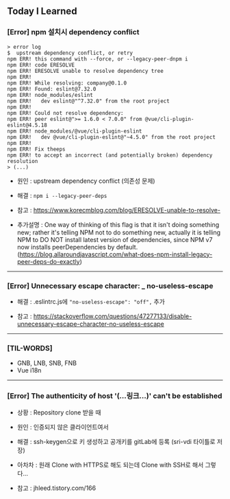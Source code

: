 ## Today I Learned

### [Error] npm 설치시 dependency conflict

```
> error log
$  upstream dependency conflict, or retry
npm ERR! this command with --force, or --legacy-peer-dnpm i
npm ERR! code ERESOLVE
npm ERR! ERESOLVE unable to resolve dependency tree
npm ERR!
npm ERR! While resolving: company@0.1.0
npm ERR! Found: eslint@7.32.0
npm ERR! node_modules/eslint
npm ERR!   dev eslint@"^7.32.0" from the root project
npm ERR!
npm ERR! Could not resolve dependency:
npm ERR! peer eslint@">= 1.6.0 < 7.0.0" from @vue/cli-plugin-eslint@4.5.18
npm ERR! node_modules/@vue/cli-plugin-eslint
npm ERR!   dev @vue/cli-plugin-eslint@"~4.5.0" from the root project
npm ERR!
npm ERR! Fix theeps
npm ERR! to accept an incorrect (and potentially broken) dependency resolution
> (...)
```

- 원인 : upstream dependency conflict (의존성 문제)

- 해결 : `npm i --legacy-peer-deps`

- 참고 : https://www.korecmblog.com/blog/ERESOLVE-unable-to-resolve-

- 추가설명 : One way of thinking of this flag is that it isn't doing something new; rather it's telling NPM not to do something new, actually it is telling NPM to DO NOT install latest version of dependencies, since NPM v7 now installs peerDependencies by default. (https://blog.allaroundjavascript.com/what-does-npm-install-legacy-peer-deps-do-exactly)

---

### [Error] Unnecessary escape character: \_ no-useless-escape

- 해결 : .eslintrc.js에 `"no-useless-escape": "off",` 추가

- 참고 : https://stackoverflow.com/questions/47277133/disable-unnecessary-escape-character-no-useless-escape

---

### [TIL-WORDS]

- GNB, LNB, SNB, FNB
- Vue i18n

---

### [Error] The authenticity of host '(...링크...)' can't be established

- 상황 : Repository clone 받을 때

- 원인 : 인증되지 않은 클라이언트여서

- 해결 : ssh-keygen으로 키 생성하고 공개키를 gitLab에 등록 (sri-vdi 타이틀로 저장)

- 아차차 : 원래 Clone with HTTPS로 해도 되는데 Clone with SSH로 해서 그렇다...

- 참고 : jhleed.tistory.com/166
